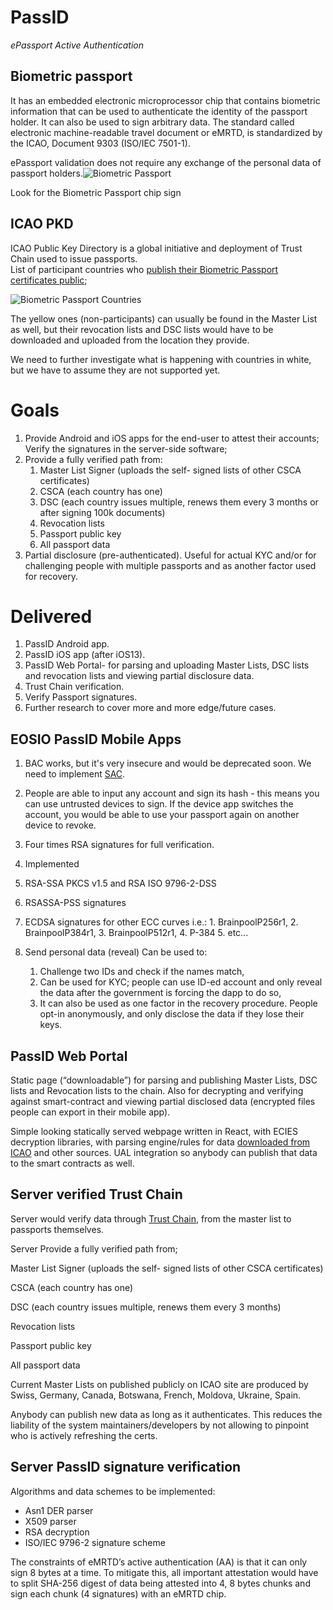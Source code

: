# PassID

 *ePassport Active Authentication*  
  
## Biometric passport

It has an embedded electronic microprocessor chip that contains biometric information that can be used to authenticate the identity of the passport holder. It can also be used to sign arbitrary data. The standard called electronic machine-readable travel document or eMRTD, is standardized by the ICAO, Document 9303 (ISO/IEC 7501-1).

  

ePassport validation does not require any exchange of the personal data of passport holders.![Biometric Passport](https://github.com/ZeroPass/PassID-documntation-and-tools/blob/master/images/biometric_passport.png?raw=true)

Look for the Biometric Passport chip sign

## ICAO PKD

ICAO Public Key Directory is a global initiative and deployment of Trust Chain used to issue passports.  
List of participant countries who [publish their Biometric Passport certificates public](https://www.icao.int/Security/FAL/PKD/Pages/ICAO-PKDParticipants.aspx);

![Biometric Passport Countries](https://github.com/ZeroPass/PassID-documntation-and-tools/blob/master/images/Biometric_passports_countries.png?raw=true)

The yellow ones (non-participants) can usually be found in the Master List as well, but their revocation lists and DSC lists would have to be downloaded and uploaded from the location they provide.  
  
We need to further investigate what is happening with countries in white, but we have to assume they are not supported yet.

# Goals


1.  Provide Android and iOS apps for the end-user to attest their accounts; Verify the signatures in the server-side software;    
2.  Provide a fully verified path from: 
    1.  Master List Signer (uploads the self- signed lists of other CSCA certificates) 
    2.  CSCA (each country has one)    
    3.  DSC (each country issues multiple, renews them every 3 months or after signing 100k documents)    
    4.  Revocation lists    
    5.  Passport public key    
    6.  All passport data
 3.  Partial disclosure (pre-authenticated). Useful for actual KYC and/or for challenging people with multiple passports and as another factor used for recovery.
    

  

# Delivered
  
1. PassID Android app. 
2. PassID iOS app (after iOS13). 
3. PassID Web Portal- for parsing and uploading Master Lists, DSC lists and revocation lists and viewing partial disclosure data.
4. Trust Chain verification.
5. Verify Passport signatures.
6. Further research to cover more and more edge/future cases. 

  

## EOSIO PassID Mobile Apps
  
 

1.  BAC works, but it's very insecure and would be deprecated soon. We need to implement [SAC](https://en.wikipedia.org/wiki/Supplemental_access_control).  
           
    
2.  People are able to input any account and sign its hash - this means you can use untrusted devices to sign. If the device app switches the account, you would be able to use your passport again on another device to revoke.  
      
    
3.  Four times RSA signatures for full verification. 

4. Implemented  
  1. RSA-SSA PKCS v1.5 and RSA ISO 9796-2-DSS
  2. RSASSA-PSS signatures  
  3. ECDSA signatures for other ECC curves
   i.e.: 
    1. BrainpoolP256r1,
    2. BrainpoolP384r1, 
    3. BrainpoolP512r1, 
    4. P-384 
    5. etc...
      
    
5. Send personal data (reveal)
Can be used to:
    1.  Challenge two IDs and check if the names match,
    2.  Can be used for KYC; people can use ID-ed account and only reveal the data after the government is forcing the dapp to do so,
    3.  It can also be used as one factor in the recovery procedure. People opt-in anonymously, and only disclose the data if they lose their keys.

  

## PassID Web Portal

Static page (“downloadable”) for parsing and publishing Master Lists, DSC lists and Revocation lists to the chain. Also for decrypting and verifying against smart-contract and viewing partial disclosed data (encrypted files people can export in their mobile app).

  

Simple looking statically served webpage written in React, with ECIES decryption libraries, with parsing engine/rules for data [downloaded from ICAO](https://pkddownloadsg.icao.int/) and other sources. UAL integration so anybody can publish that data to the smart contracts as well.

  
  

## Server verified Trust Chain

Server would verify data through [Trust Chain](https://www.icao.int/Security/FAL/PKD/Pages/ePassportBasics.aspx), from the master list to passports themselves.

  

Server Provide a fully verified path from;

Master List Signer (uploads the self- signed lists of other CSCA certificates)

CSCA (each country has one)

DSC (each country issues multiple, renews them every 3 months)

Revocation lists

Passport public key

All passport data

  

Current Master Lists on published publicly on ICAO site are produced by Swiss, Germany, Canada, Botswana, French, Moldova, Ukraine, Spain.  
  
Anybody can publish new data as long as it authenticates. This reduces the liability of the system maintainers/developers by not allowing to pinpoint who is actively refreshing the certs.  
  

  

## Server PassID signature verification


Algorithms and data schemes to be implemented:

-   Asn1 DER parser    
-   X509 parser
-   RSA decryption
-   ISO/IEC 9796-2 signature scheme
    

The constraints of eMRTD’s active authentication (AA) is that it can only sign 8 bytes at a time. To mitigate this, all important attestation would have to split SHA-256 digest of data being attested into 4, 8 bytes chunks and sign each chunk (4 signatures) with an eMRTD chip.


